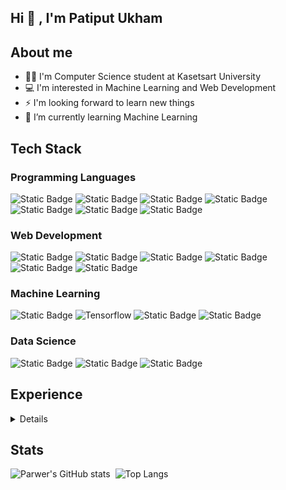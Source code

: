 ## Hi 👋 , I'm Patiput Ukham

## About me
- 🧑‍💻 I'm Computer Science student at Kasetsart University
- 💻 I'm interested in Machine Learning and Web Development
- ⚡ I'm looking forward to learn new things
- 🥵 I’m currently learning Machine Learning

## Tech Stack
<!-- <details>
<summary> 
Details
</summary> -->

### Programming Languages
![Static Badge](   https://img.shields.io/badge/Python-3776AB?style=for-the-badge&logo=python&logoColor=white)
![Static Badge](https://img.shields.io/badge/JavaScript-323330?style=for-the-badge&logo=javascript&logoColor=F7DF1E)
![Static Badge](https://img.shields.io/badge/TypeScript-007ACC?style=for-the-badge&logo=typescript&logoColor=white)
![Static Badge](https://img.shields.io/badge/C-00599C?style=for-the-badge&logo=c&logoColor=white)
![Static Badge](https://img.shields.io/badge/C%2B%2B-00599C?style=for-the-badge&logo=c%2B%2B&logoColor=white)
![Static Badge](https://img.shields.io/badge/C%23-239120?style=for-the-badge&logo=c-sharp&logoColor=white)
![Static Badge](https://img.shields.io/badge/Java-ED8B00?style=for-the-badge&logo=java&logoColor=white)



### Web Development
![Static Badge](https://img.shields.io/badge/React-20232A?style=for-the-badge&logo=react&logoColor=61DAFB)
![Static Badge](https://img.shields.io/badge/Tailwind_CSS-38B2AC?style=for-the-badge&logo=tailwind-css&logoColor=white)
![Static Badge](https://img.shields.io/badge/Bootstrap-563D7C?style=for-the-badge&logo=bootstrap&logoColor=white)
![Static Badge](https://img.shields.io/badge/Express.js-000000?style=for-the-badge&logo=express&logoColor=white)
![Static Badge](https://img.shields.io/badge/Node.js-339933?style=for-the-badge&logo=node.js&logoColor=white)
![Static Badge](https://img.shields.io/badge/Flask-000000?style=for-the-badge&logo=flask&logoColor=white)


### Machine Learning
![Static Badge](https://img.shields.io/badge/Pytorch-%2323272f?style=for-the-badge&logo=pytorch)
![Tensorflow](https://img.shields.io/badge/TensorFlow-FF6F00?style=for-the-badge&logo=tensorflow&logoColor=white)
![Static Badge](https://img.shields.io/badge/keras-%23d00000?style=for-the-badge&logo=keras)
![Static Badge](https://img.shields.io/badge/Scikit--learn-%23f89939?style=for-the-badge&logo=scikit-learn&logoColor=%233499cd)

### Data Science
![Static Badge](https://img.shields.io/badge/Polars-%231e2e51?style=for-the-badge&logo=polars&logoColor=white)
![Static Badge](https://img.shields.io/badge/Pandas-%23150458?style=for-the-badge&logo=pandas&logoColor=white)
![Static Badge](https://img.shields.io/badge/NumPy-%23013243?style=for-the-badge&logo=numpy&logoColor=white)


<!-- </details> -->

## Experience
<details>
<summary>
Details
</summary>
   Coming soon...
</details>
<!-- |Name            |Description           |Code     |
|----------------|----------------------|---------| -->

## Stats
![Parwer's GitHub stats](https://github-readme-stats.vercel.app/api?username=parwer&hide=stars&count_private=true&show_icons=true&show_icons=true&theme=radical)&nbsp;&nbsp;![Top Langs](https://github-readme-stats.vercel.app/api/top-langs/?username=parwer&layout=compact&langs_count=6&theme=radical)
